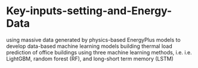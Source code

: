 # Key-inputs-setting-and-Energy-Data
using massive data generated by physics-based EnergyPlus models to develop  data-based machine learning models
building thermal load prediction of office buildings using three machine learning methods, i.e. i.e. LightGBM, random forest (RF), and long-short term memory (LSTM)
